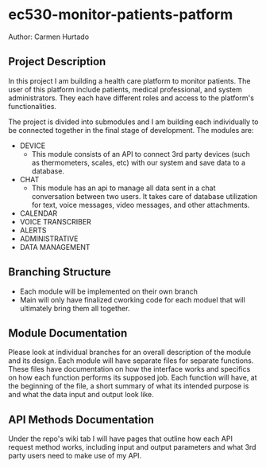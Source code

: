 # ec530-monitor-patients-patform

Author: Carmen Hurtado 
## Project Description
In this project I am building a health care platform to monitor patients. The user of this platform include patients, medical professional, and system administrators. They each have different roles and access to the platform's functionalities. 

The project is divided into submodules and I am building each individually to be connected together in the final stage of development. 
The modules are:
- DEVICE
    - This module consists of an API to connect 3rd party devices (such as thermometers, scales, etc) with our system and save data to a database. 
- CHAT
    - This module has an api to manage all data sent in a chat conversation between two users. It takes care of database utilization for text, voice messages, video messages, and other attachments. 
- CALENDAR
- VOICE TRANSCRIBER
- ALERTS
- ADMINISTRATIVE
- DATA MANAGEMENT

## Branching Structure
* Each module will be implemented on their own branch
* Main will only have finalized cworking code for each moduel that will ultimately bring them all together. 

## Module Documentation
Please look at individual branches for an overall description of the module and its design. Each module will have separate files for separate functions. These files have documentation on how the interface works and specifics on how each function performs its supposed job. 
Each function will have, at the beginning of the file, a short summary of what its intended purpose is and what the data input and output look like. 

## API Methods Documentation 
Under the repo's wiki tab I will have pages that outline how each API request method works, including input and output parameters and what 3rd party users need to make use of my API. 